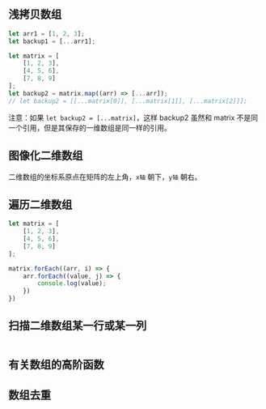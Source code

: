 ## 浅拷贝数组
```ts
let arr1 = [1, 2, 3];
let backup1 = [...arr1];

let matrix = [
    [1, 2, 3],
    [4, 5, 6],
    [7, 8, 9]
];
let backup2 = matrix.map((arr) => [...arr]);
// let backup2 = [[...matrix[0]], [...matrix[1]], [...matrix[2]]];
```
注意：如果 `let backup2 = [...matrix]`，这样 backup2 虽然和 matrix 不是同一个引用，但是其保存的一维数组是同一样的引用。

## 图像化二维数组
二维数组的坐标系原点在矩阵的左上角，`x轴` 朝下，`y轴` 朝右。


## 遍历二维数组
```ts
let matrix = [
    [1, 2, 3],
    [4, 5, 6],
    [7, 8, 9]
];

matrix.forEach((arr, i) => {
    arr.forEach((value, j) => {
        console.log(value);
    })
})
```

## 扫描二维数组某一行或某一列

```ts

```




## 有关数组的高阶函数


## 数组去重